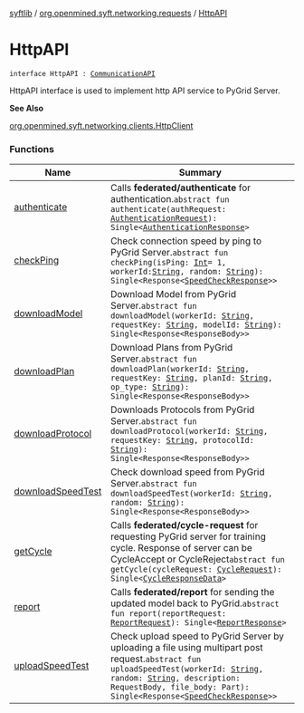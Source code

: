 [syftlib](../../index.md) / [org.openmined.syft.networking.requests](../index.md) / [HttpAPI](./index.md)

# HttpAPI

`interface HttpAPI : `[`CommunicationAPI`](../-communication-a-p-i/index.md)

HttpAPI interface is used to implement http API service to PyGrid Server.

**See Also**

[org.openmined.syft.networking.clients.HttpClient](../../org.openmined.syft.networking.clients/-http-client/index.md)

### Functions

| Name | Summary |
|---|---|
| [authenticate](authenticate.md) | Calls **federated/authenticate** for authentication.`abstract fun authenticate(authRequest: `[`AuthenticationRequest`](../../org.openmined.syft.networking.datamodels.syft/-authentication-request/index.md)`): Single<`[`AuthenticationResponse`](../../org.openmined.syft.networking.datamodels.syft/-authentication-response/index.md)`>` |
| [checkPing](check-ping.md) | Check connection speed by ping to PyGrid Server.`abstract fun checkPing(isPing: `[`Int`](https://kotlinlang.org/api/latest/jvm/stdlib/kotlin/-int/index.html)` = 1, workerId: `[`String`](https://kotlinlang.org/api/latest/jvm/stdlib/kotlin/-string/index.html)`, random: `[`String`](https://kotlinlang.org/api/latest/jvm/stdlib/kotlin/-string/index.html)`): Single<Response<`[`SpeedCheckResponse`](../../org.openmined.syft.networking.datamodels.syft/-speed-check-response/index.md)`>>` |
| [downloadModel](download-model.md) | Download Model from PyGrid Server.`abstract fun downloadModel(workerId: `[`String`](https://kotlinlang.org/api/latest/jvm/stdlib/kotlin/-string/index.html)`, requestKey: `[`String`](https://kotlinlang.org/api/latest/jvm/stdlib/kotlin/-string/index.html)`, modelId: `[`String`](https://kotlinlang.org/api/latest/jvm/stdlib/kotlin/-string/index.html)`): Single<Response<ResponseBody>>` |
| [downloadPlan](download-plan.md) | Download Plans from PyGrid Server.`abstract fun downloadPlan(workerId: `[`String`](https://kotlinlang.org/api/latest/jvm/stdlib/kotlin/-string/index.html)`, requestKey: `[`String`](https://kotlinlang.org/api/latest/jvm/stdlib/kotlin/-string/index.html)`, planId: `[`String`](https://kotlinlang.org/api/latest/jvm/stdlib/kotlin/-string/index.html)`, op_type: `[`String`](https://kotlinlang.org/api/latest/jvm/stdlib/kotlin/-string/index.html)`): Single<Response<ResponseBody>>` |
| [downloadProtocol](download-protocol.md) | Downloads Protocols from PyGrid Server.`abstract fun downloadProtocol(workerId: `[`String`](https://kotlinlang.org/api/latest/jvm/stdlib/kotlin/-string/index.html)`, requestKey: `[`String`](https://kotlinlang.org/api/latest/jvm/stdlib/kotlin/-string/index.html)`, protocolId: `[`String`](https://kotlinlang.org/api/latest/jvm/stdlib/kotlin/-string/index.html)`): Single<Response<ResponseBody>>` |
| [downloadSpeedTest](download-speed-test.md) | Check download speed from PyGrid Server.`abstract fun downloadSpeedTest(workerId: `[`String`](https://kotlinlang.org/api/latest/jvm/stdlib/kotlin/-string/index.html)`, random: `[`String`](https://kotlinlang.org/api/latest/jvm/stdlib/kotlin/-string/index.html)`): Single<Response<ResponseBody>>` |
| [getCycle](get-cycle.md) | Calls **federated/cycle-request** for requesting PyGrid server for training cycle. Response of server can be CycleAccept or CycleReject`abstract fun getCycle(cycleRequest: `[`CycleRequest`](../../org.openmined.syft.networking.datamodels.syft/-cycle-request/index.md)`): Single<`[`CycleResponseData`](../../org.openmined.syft.networking.datamodels.syft/-cycle-response-data/index.md)`>` |
| [report](report.md) | Calls **federated/report** for sending the updated model back to PyGrid.`abstract fun report(reportRequest: `[`ReportRequest`](../../org.openmined.syft.networking.datamodels.syft/-report-request/index.md)`): Single<`[`ReportResponse`](../../org.openmined.syft.networking.datamodels.syft/-report-response/index.md)`>` |
| [uploadSpeedTest](upload-speed-test.md) | Check upload speed to PyGrid Server by uploading a file using multipart post request.`abstract fun uploadSpeedTest(workerId: `[`String`](https://kotlinlang.org/api/latest/jvm/stdlib/kotlin/-string/index.html)`, random: `[`String`](https://kotlinlang.org/api/latest/jvm/stdlib/kotlin/-string/index.html)`, description: RequestBody, file_body: Part): Single<Response<`[`SpeedCheckResponse`](../../org.openmined.syft.networking.datamodels.syft/-speed-check-response/index.md)`>>` |
